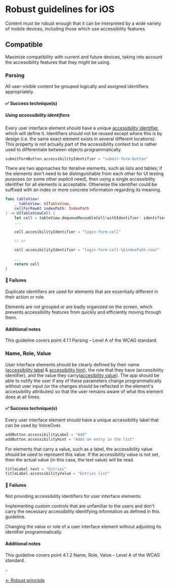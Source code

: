 # Robust guidelines for iOS

Content must be robust enough that it can be interpreted by a wide variety of mobile devices, including those which use accessibility features.

## Compatible

Maximize compatibility with current and future devices, taking into account the accessibility features that they might be using.

### Parsing

All user-visible content be grouped logically and assigned identifiers appropriately.

#### ✅ Success technique(s)

##### Using accessibility identifiers

Every user interface element should have a unique [accessibility identifier](https://developer.apple.com/documentation/uikit/uiaccessibilityidentification/1623132-accessibilityidentifier), which will define it. Identifiers should not be reused except where this is by design (i.e. the same exact element exists in several different locations). This property is not actually part of the accessibility context but is rather used to differentiate between objects programmatically.

```swift
submitFormButton.accessibilityIdentifier = "submit-form-button"
```

There are two approaches for iterative elements, such as lists and tables; if the elements don't need to be distinguishable from each other for UI testing purposes (or some other explicit need), then using a single accessibility identifier for all elements is acceptable. Otherwise the identifier could be suffixed with an index or more concrete information regarding its meaning.

```swift
func tableView(
    _ tableView: UITableView,
    cellForRowAt indexPath: IndexPath
) -> UITableViewCell {
    let cell = tableView.dequeueReusableCell(withIdentifier: identifier)
    ...

    cell.accesibilityIdentifier = "login-form-cell"

    // or

    cell.accesibilityIdentifier = "login-form-cell-\(indexPath.row)"
    
    ... 
    return cell
}
```

#### 🚫 Failures

Duplicate identifiers are used for elements that are essentially different in their action or role.

Elements are not grouped or are badly organized on the screen, which prevents accessibility features from quickly and efficiently moving through them.

#### Additional notes

This guideline covers point 4.1.1 Parsing – Level A of the WCAG standard.

### Name, Role, Value

User interface elements should be clearly defined by their name ([accessibility label](https://developer.apple.com/documentation/objectivec/nsobject/1615181-accessibilitylabel) & [accessibility hint](https://developer.apple.com/documentation/objectivec/nsobject/1615093-accessibilityhint)), the role that they have (accessibility identifier), and the value they carry([accesibility value](https://developer.apple.com/documentation/objectivec/nsobject/1615117-accessibilityvalue)). The app should be able to notify the user if any of these parameters change programmatically without user input (or the changes should be reflected in the element's accessibility attributes) so that the user remains aware of what this element does at all times.

#### ✅ Success technique(s)

Every user interface element should have a unique accessibility label that can be used by VoiceOver.

```swift
addButton.accessibilityLabel = "Add"
addButton.accessibilityHint = "Adds an entry in the list"
```

For elements that carry a value, such as a label, the accessibility value should be used to represent this value. If the accessibility value is not set, then the actual value (in this case, the text value) will be read.

```swift
titleLabel.text = "Entries"
titleLabel.accessibilityValue = "Entries list"
```

#### 🚫 Failures

Not providing accessibility identifiers for user interface elements.

Implementing custom controls that are unfamiliar to the users and don't carry the necessary accessibility identifying information as defined in this guideline.

Changing the value or role of a user interface element without adjusting its identifier programmatically.

#### Additional notes

This guideline covers point 4.1.2 Name, Role, Value – Level A of the WCAG standard.

⎯

[← Robust principle](../../principles/robust_principle.md "Robust principle")

